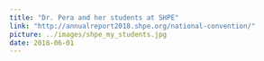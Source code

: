 ```yaml
---
title: "Dr. Pera and her students at SHPE"
link: "http://annualreport2018.shpe.org/national-convention/"
picture: ../images/shpe_my_students.jpg
date: 2018-06-01
---
```

